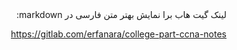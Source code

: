 <div dir="auto" align="right" style="text-align: right">
لینک گیت هاب برا نمایش بهتر متن فارسی در markdown:

https://gitlab.com/erfanara/college-part-ccna-notes

</div>